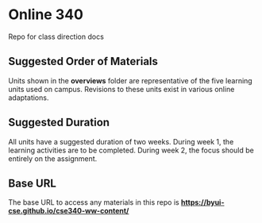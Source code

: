 # Online 340
Repo for class direction docs

## Suggested Order of Materials
Units shown in the **overviews** folder are representative of the five learning units used on campus. Revisions to these units exist in various online adaptations.

## Suggested Duration
All units have a suggested duration of two weeks. During week 1, the learning activities are to be completed. During week 2, the focus should be entirely on the assignment.

## Base URL
The base URL to access any materials in this repo is **https://byui-cse.github.io/cse340-ww-content/**
